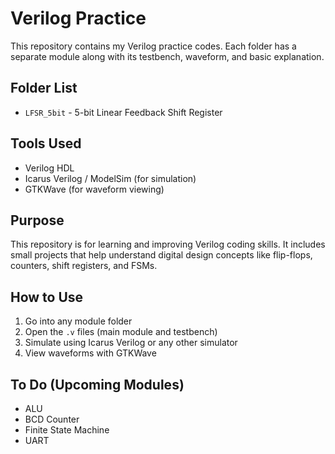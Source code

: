 # Verilog Practice

This repository contains my Verilog practice codes. Each folder has a separate module along with its testbench, waveform, and basic explanation.

## Folder List

- `LFSR_5bit` - 5-bit Linear Feedback Shift Register

## Tools Used

- Verilog HDL
- Icarus Verilog / ModelSim (for simulation)
- GTKWave (for waveform viewing)

## Purpose

This repository is for learning and improving Verilog coding skills. It includes small projects that help understand digital design concepts like flip-flops, counters, shift registers, and FSMs.

## How to Use

1. Go into any module folder
2. Open the `.v` files (main module and testbench)
3. Simulate using Icarus Verilog or any other simulator
4. View waveforms with GTKWave

## To Do (Upcoming Modules)

- ALU
- BCD Counter
- Finite State Machine
- UART
